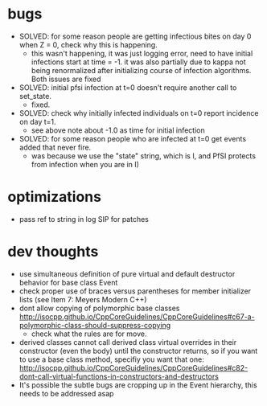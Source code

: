 # bugs

  * SOLVED: for some reason people are getting infectious bites on day 0 when Z = 0, check why this is happening.
    * this wasn't happening, it was just logging error, need to have initial infections start at time = -1. it was also partially due to kappa not being renormalized after initializing course of infection algorithms. Both issues are fixed
  * SOLVED: initial pfsi infection at t=0 doesn't require another call to set_state.
    * fixed.
  * SOLVED: check why initially infected individuals on t=0 report incidence on day t=1.
    * see above note about -1.0 as time for initial infection
  * SOLVED: for some reason people who are infected at t=0 get events added that never fire.
    * was because we use the "state" string, which is I, and PfSI protects from infection when you are in I)

# optimizations

  * pass ref to string in log SIP for patches

# dev thoughts

  * use simultaneous definition of pure virtual and default destructor behavior for base class Event
  * check proper use of braces versus parentheses for member initializer lists (see Item 7: Meyers Modern C++)
  * dont allow copying of polymorphic base classes http://isocpp.github.io/CppCoreGuidelines/CppCoreGuidelines#c67-a-polymorphic-class-should-suppress-copying
    * check what the rules are for move.
  * derived classes cannot call derived class virtual overrides in their constructor (even the body) until the constructor returns, so if you want to use a base class method, specifiy you want that one: http://isocpp.github.io/CppCoreGuidelines/CppCoreGuidelines#c82-dont-call-virtual-functions-in-constructors-and-destructors
  * It's possible the subtle bugs are cropping up in the Event hierarchy, this needs to be addressed asap
